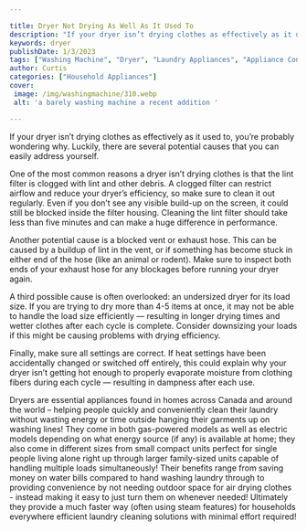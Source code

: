 ```yaml
---

title: Dryer Not Drying As Well As It Used To
description: "If your dryer isn’t drying clothes as effectively as it used to, you’re probably wondering why. Luckily, there are several potenti...continue on"
keywords: dryer
publishDate: 1/3/2023
tags: ["Washing Machine", "Dryer", "Laundry Appliances", "Appliance Consumption"]
author: Curtis
categories: ["Household Appliances"]
cover: 
 image: /img/washingmachine/310.webp
 alt: 'a barely washing machine a recent addition '

---
```


If your dryer isn’t drying clothes as effectively as it used to, you’re probably wondering why. Luckily, there are several potential causes that you can easily address yourself. 

One of the most common reasons a dryer isn’t drying clothes is that the lint filter is clogged with lint and other debris. A clogged filter can restrict airflow and reduce your dryer’s efficiency, so make sure to clean it out regularly. Even if you don’t see any visible build-up on the screen, it could still be blocked inside the filter housing. Cleaning the lint filter should take less than five minutes and can make a huge difference in performance. 

Another potential cause is a blocked vent or exhaust hose. This can be caused by a buildup of lint in the vent, or if something has become stuck in either end of the hose (like an animal or rodent). Make sure to inspect both ends of your exhaust hose for any blockages before running your dryer again. 

A third possible cause is often overlooked: an undersized dryer for its load size. If you are trying to dry more than 4-5 items at once, it may not be able to handle the load size efficiently — resulting in longer drying times and wetter clothes after each cycle is complete. Consider downsizing your loads if this might be causing problems with drying efficiency. 

Finally, make sure all settings are correct. If heat settings have been accidentally changed or switched off entirely, this could explain why your dryer isn’t getting hot enough to properly evaporate moisture from clothing fibers during each cycle — resulting in dampness after each use. 

 Dryers are essential appliances found in homes across Canada and around the world – helping people quickly and conveniently clean their laundry without wasting energy or time outside hanging their garments up on washing lines! They come in both gas-powered models as well as electric models depending on what energy source (if any) is available at home; they also come in different sizes from small compact units perfect for single people living alone right up through larger family-sized units capable of handling multiple loads simultaneously! Their benefits range from saving money on water bills compared to hand washing laundry through to providing convenience by not needing outdoor space for air drying clothes - instead making it easy to just turn them on whenever needed! Ultimately they provide a much faster way (often using steam features) for households everywhere efficient laundry cleaning solutions with minimal effort required!
